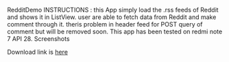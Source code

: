 RedditDemo
INSTRUCTIONS :
this App simply load the .rss feeds of Reddit and shows it in ListView. user are able to fetch data from Reddit and make comment through it.
theris problem in header feed for POST query of comment but will be removed soon.
This app has been tested on redmi note 7 API 28.
Screenshots

Download link is <a href="">here</a>

